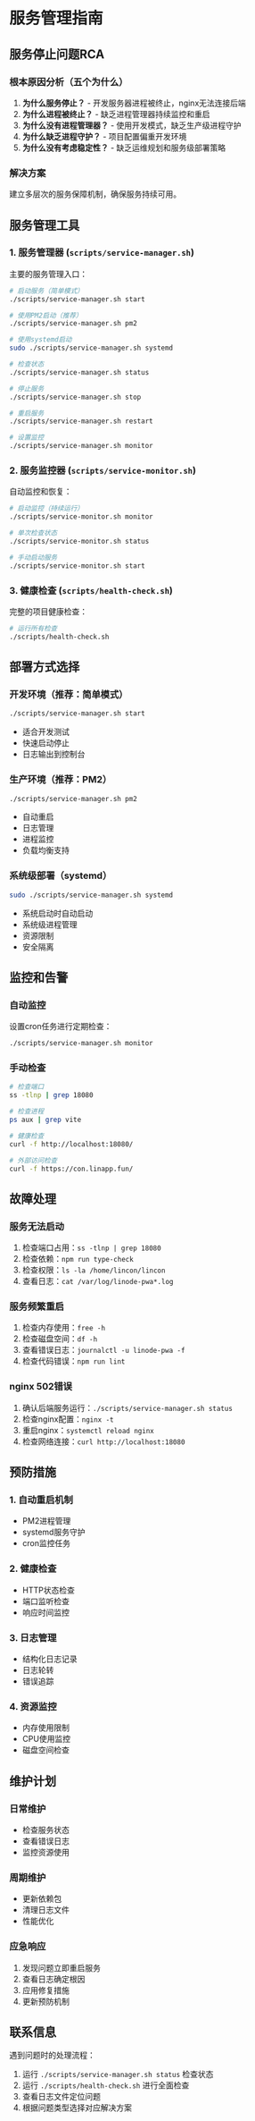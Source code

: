 # 服务管理指南

## 服务停止问题RCA

### 根本原因分析（五个为什么）
1. **为什么服务停止？** - 开发服务器进程被终止，nginx无法连接后端
2. **为什么进程被终止？** - 缺乏进程管理器持续监控和重启
3. **为什么没有进程管理器？** - 使用开发模式，缺乏生产级进程守护
4. **为什么缺乏进程守护？** - 项目配置偏重开发环境
5. **为什么没有考虑稳定性？** - 缺乏运维规划和服务级部署策略

### 解决方案
建立多层次的服务保障机制，确保服务持续可用。

## 服务管理工具

### 1. 服务管理器 (`scripts/service-manager.sh`)
主要的服务管理入口：
```bash
# 启动服务（简单模式）
./scripts/service-manager.sh start

# 使用PM2启动（推荐）
./scripts/service-manager.sh pm2

# 使用systemd启动
sudo ./scripts/service-manager.sh systemd

# 检查状态
./scripts/service-manager.sh status

# 停止服务
./scripts/service-manager.sh stop

# 重启服务
./scripts/service-manager.sh restart

# 设置监控
./scripts/service-manager.sh monitor
```

### 2. 服务监控器 (`scripts/service-monitor.sh`)
自动监控和恢复：
```bash
# 启动监控（持续运行）
./scripts/service-monitor.sh monitor

# 单次检查状态
./scripts/service-monitor.sh status

# 手动启动服务
./scripts/service-monitor.sh start
```

### 3. 健康检查 (`scripts/health-check.sh`)
完整的项目健康检查：
```bash
# 运行所有检查
./scripts/health-check.sh
```

## 部署方式选择

### 开发环境（推荐：简单模式）
```bash
./scripts/service-manager.sh start
```
- 适合开发测试
- 快速启动停止
- 日志输出到控制台

### 生产环境（推荐：PM2）
```bash
./scripts/service-manager.sh pm2
```
- 自动重启
- 日志管理
- 进程监控
- 负载均衡支持

### 系统级部署（systemd）
```bash
sudo ./scripts/service-manager.sh systemd
```
- 系统启动时自动启动
- 系统级进程管理
- 资源限制
- 安全隔离

## 监控和告警

### 自动监控
设置cron任务进行定期检查：
```bash
./scripts/service-manager.sh monitor
```

### 手动检查
```bash
# 检查端口
ss -tlnp | grep 18080

# 检查进程
ps aux | grep vite

# 健康检查
curl -f http://localhost:18080/

# 外部访问检查
curl -f https://con.linapp.fun/
```

## 故障处理

### 服务无法启动
1. 检查端口占用：`ss -tlnp | grep 18080`
2. 检查依赖：`npm run type-check`
3. 检查权限：`ls -la /home/lincon/lincon`
4. 查看日志：`cat /var/log/linode-pwa*.log`

### 服务频繁重启
1. 检查内存使用：`free -h`
2. 检查磁盘空间：`df -h`
3. 查看错误日志：`journalctl -u linode-pwa -f`
4. 检查代码错误：`npm run lint`

### nginx 502错误
1. 确认后端服务运行：`./scripts/service-manager.sh status`
2. 检查nginx配置：`nginx -t`
3. 重启nginx：`systemctl reload nginx`
4. 检查网络连接：`curl http://localhost:18080`

## 预防措施

### 1. 自动重启机制
- PM2进程管理
- systemd服务守护
- cron监控任务

### 2. 健康检查
- HTTP状态检查
- 端口监听检查
- 响应时间监控

### 3. 日志管理
- 结构化日志记录
- 日志轮转
- 错误追踪

### 4. 资源监控
- 内存使用限制
- CPU使用监控
- 磁盘空间检查

## 维护计划

### 日常维护
- 检查服务状态
- 查看错误日志
- 监控资源使用

### 周期维护
- 更新依赖包
- 清理日志文件
- 性能优化

### 应急响应
1. 发现问题立即重启服务
2. 查看日志确定根因
3. 应用修复措施
4. 更新预防机制

## 联系信息

遇到问题时的处理流程：
1. 运行 `./scripts/service-manager.sh status` 检查状态
2. 运行 `./scripts/health-check.sh` 进行全面检查
3. 查看日志文件定位问题
4. 根据问题类型选择对应解决方案